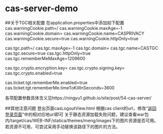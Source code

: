 # cas-server-demo
##关于TGC相关配置
在application.properties中添加如下配置
cas.warningCookie.path=/
cas.warningCookie.maxAge=-1
cas.warningCookie.domain=
cas.warningCookie.name=CASPRIVACY
cas.warningCookie.secure=true
cas.warningCookie.httpOnly=true

cas.tgc.path=/
cas.tgc.maxAge=-1
cas.tgc.domain=
cas.tgc.name=CASTGC
cas.tgc.secure=true
cas.tgc.httpOnly=true
cas.tgc.rememberMeMaxAge=1209600

cas.tgc.crypto.encryption.key=
cas.tgc.crypto.signing.key=
cas.tgc.crypto.enabled=true

cas.ticket.tgt.rememberMe.enabled=true
cas.ticket.tgt.rememberMe.timeToKillInSeconds=3600

各项配置参数具体含义见https://ningyu1.github.io/site/post/54-cas-server/

##其他注意问题
登出页面casLogoutView.html
根据cas client的url，修改“<a href="http://127.0.0.1:8080">返回登录页面</a>”中的相对应地url即可
关于静态资源加载失败问题，建议查看war包内/target/cas/WEB-INF/statica/themes/meng/images下的图片资源是否可用。若资源不可用，可尝试采用手动替换该路径下的图片的方法。
